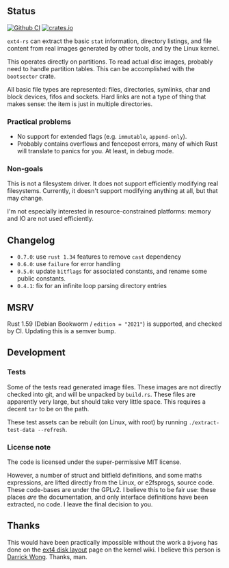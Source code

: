 ## Status

[![Github CI](https://github.com/FauxFaux/ext4-rs/actions/workflows/rust.yml/badge.svg)](https://github.com/FauxFaux/ext4-rs/actions/workflows/rust.yml)
[![crates.io](https://img.shields.io/crates/v/ext4.svg)](https://crates.io/crates/ext4)

`ext4-rs` can extract the basic `stat` information, directory listings, and file content
  from real images generated by other tools, and by the Linux kernel.

This operates directly on partitions. To read actual disc images, probably need to handle
  partition tables. This can be accomplished with the `bootsector` crate.

All basic file types are represented: files, directories, symlinks, char and block devices,
  fifos and sockets. Hard links are not a type of thing that makes sense: the item is just in
  multiple directories.


### Practical problems

 * No support for extended flags (e.g. `immutable`, `append-only`).
 * Probably contains overflows and fencepost errors, many of which Rust will translate to
     panics for you. At least, in debug mode.


### Non-goals

This is not a filesystem driver. It does not support efficiently modifying real filesystems.
  Currently, it doesn't support modifying anything at all, but that may change.

I'm not especially interested in resource-constrained platforms: memory and IO are not used
  efficiently.

## Changelog

 * `0.7.0`: use `rust 1.34` features to remove `cast` dependency
 * `0.6.0`: use `failure` for error handling
 * `0.5.0`: update `bitflags` for associated constants, and rename some public constants.
 * `0.4.1`: fix for an infinite loop parsing directory entries


## MSRV

Rust 1.59 (Debian Bookworm / `edition = "2021"`) is supported, and checked by CI.
Updating this is a semver bump.


## Development


### Tests

Some of the tests read generated image files. These images are not directly checked into git,
  and will be unpacked by `build.rs`. These files are apparently very large, but should take
  very little space. This requires a decent `tar` to be on the path.

These test assets can be rebuilt (on Linux, with root) by running
  `./extract-test-data --refresh`.


### License note

The code is licensed under the super-permissive MIT license.

However, a number of struct and bitfield definitions, and some maths expressions,
  are lifted directly from the Linux, or e2fsprogs, source code. These code-bases are
  under the GPLv2. I believe this to be fair use: these places *are* the documentation,
  and only interface definitions have been extracted, no code. I leave the final decision
  to you.


## Thanks

This would have been practically impossible without the work a `Djwong` has done on
  the [ext4 disk layout](https://ext4.wiki.kernel.org/index.php/Ext4_Disk_Layout) page on
  the kernel wiki. I believe this person is [Darrick Wong](https://djwong.org/). Thanks, man.
